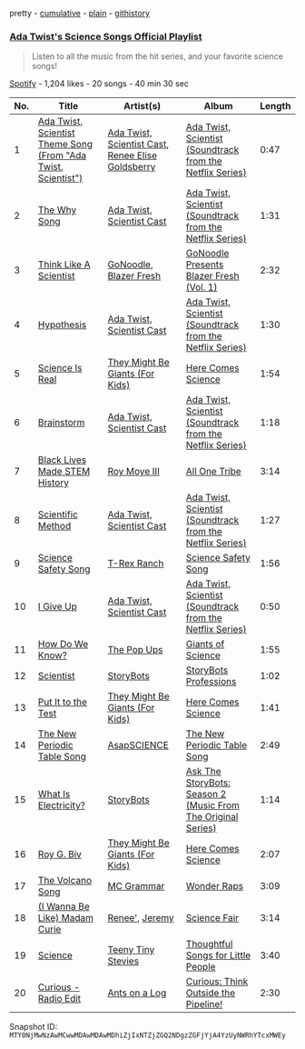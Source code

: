 pretty - [cumulative](/playlists/cumulative/37i9dQZF1DWX59EIlXKpKw.md) - [plain](/playlists/plain/37i9dQZF1DWX59EIlXKpKw) - [githistory](https://github.githistory.xyz/mackorone/spotify-playlist-archive/blob/main/playlists/plain/37i9dQZF1DWX59EIlXKpKw)

### [Ada Twist's Science Songs Official Playlist](https://open.spotify.com/playlist/37i9dQZF1DWX59EIlXKpKw)

> Listen to all the music from the hit series, and your favorite science songs!

[Spotify](https://open.spotify.com/user/spotify) - 1,204 likes - 20 songs - 40 min 30 sec

| No. | Title | Artist(s) | Album | Length |
|---|---|---|---|---|
| 1 | [Ada Twist, Scientist Theme Song \(From "Ada Twist, Scientist"\)](https://open.spotify.com/track/5fvMWOLISgdDbvm8EYuJMU) | [Ada Twist, Scientist Cast](https://open.spotify.com/artist/76oRycbLitZ9oew9UTIByK), [Renee Elise Goldsberry](https://open.spotify.com/artist/28VFQYsMlusDx4yaVxwu0D) | [Ada Twist, Scientist \(Soundtrack from the Netflix Series\)](https://open.spotify.com/album/22aQsYeeE3Bo2X2YOa2d1D) | 0:47 |
| 2 | [The Why Song](https://open.spotify.com/track/0PPhUn8wym6SElNCXhoHad) | [Ada Twist, Scientist Cast](https://open.spotify.com/artist/76oRycbLitZ9oew9UTIByK) | [Ada Twist, Scientist \(Soundtrack from the Netflix Series\)](https://open.spotify.com/album/22aQsYeeE3Bo2X2YOa2d1D) | 1:31 |
| 3 | [Think Like A Scientist](https://open.spotify.com/track/5bXtUGHULEeYhW2MIEN6iy) | [GoNoodle](https://open.spotify.com/artist/13QcQR3aMDTgC8jdNqSx4f), [Blazer Fresh](https://open.spotify.com/artist/4pgIT5fWtcmcMm0YqPDEV0) | [GoNoodle Presents Blazer Fresh \(Vol\. 1\)](https://open.spotify.com/album/3lCBVaBrl8PogWylUxVqSk) | 2:32 |
| 4 | [Hypothesis](https://open.spotify.com/track/51o2AxOpFq2jqLFUTtON90) | [Ada Twist, Scientist Cast](https://open.spotify.com/artist/76oRycbLitZ9oew9UTIByK) | [Ada Twist, Scientist \(Soundtrack from the Netflix Series\)](https://open.spotify.com/album/22aQsYeeE3Bo2X2YOa2d1D) | 1:30 |
| 5 | [Science Is Real](https://open.spotify.com/track/7xFXq8zWrmUsM4geMf4ieS) | [They Might Be Giants \(For Kids\)](https://open.spotify.com/artist/18ZrIxk5cW5C0MEeTeQx7O) | [Here Comes Science](https://open.spotify.com/album/0DiKDeuH9pBNY9mfiNSpAd) | 1:54 |
| 6 | [Brainstorm](https://open.spotify.com/track/0KI9LENUe0rDhTe9mWbPeQ) | [Ada Twist, Scientist Cast](https://open.spotify.com/artist/76oRycbLitZ9oew9UTIByK) | [Ada Twist, Scientist \(Soundtrack from the Netflix Series\)](https://open.spotify.com/album/22aQsYeeE3Bo2X2YOa2d1D) | 1:18 |
| 7 | [Black Lives Made STEM History](https://open.spotify.com/track/78MBph27OvsmvxCauXGZOx) | [Roy Moye III](https://open.spotify.com/artist/1FBZZD3fC7SuYBb8PsZWuf) | [All One Tribe](https://open.spotify.com/album/1EEVSonqRIjEB0DapNIRs8) | 3:14 |
| 8 | [Scientific Method](https://open.spotify.com/track/5SvRpPCx20jXnwIRhaqLtN) | [Ada Twist, Scientist Cast](https://open.spotify.com/artist/76oRycbLitZ9oew9UTIByK) | [Ada Twist, Scientist \(Soundtrack from the Netflix Series\)](https://open.spotify.com/album/22aQsYeeE3Bo2X2YOa2d1D) | 1:27 |
| 9 | [Science Safety Song](https://open.spotify.com/track/08zVXpxlOLeNAribgD0IU0) | [T\-Rex Ranch](https://open.spotify.com/artist/08lYqL6n1bP5jAHgYhtJHn) | [Science Safety Song](https://open.spotify.com/album/1kKsfxd9UKEUj59tYegN1t) | 1:56 |
| 10 | [I Give Up](https://open.spotify.com/track/4b0tUaeZ4mSt95nmuhgdFp) | [Ada Twist, Scientist Cast](https://open.spotify.com/artist/76oRycbLitZ9oew9UTIByK) | [Ada Twist, Scientist \(Soundtrack from the Netflix Series\)](https://open.spotify.com/album/22aQsYeeE3Bo2X2YOa2d1D) | 0:50 |
| 11 | [How Do We Know?](https://open.spotify.com/track/1g1IQy1dUQytk434js3Bxw) | [The Pop Ups](https://open.spotify.com/artist/3GkU6eKKcQk2cOtu14MDgw) | [Giants of Science](https://open.spotify.com/album/4ui5dHNvWSER4CI1gxYFEl) | 1:55 |
| 12 | [Scientist](https://open.spotify.com/track/7F5weLKqeL2l4Pq30EmDSy) | [StoryBots](https://open.spotify.com/artist/6N6lLMxDF4as6slJ878Rgg) | [StoryBots Professions](https://open.spotify.com/album/1LMhHcOYoUimpVAby72f5J) | 1:02 |
| 13 | [Put It to the Test](https://open.spotify.com/track/0ms5bzYdvWBnrayTs9RFcf) | [They Might Be Giants \(For Kids\)](https://open.spotify.com/artist/18ZrIxk5cW5C0MEeTeQx7O) | [Here Comes Science](https://open.spotify.com/album/0DiKDeuH9pBNY9mfiNSpAd) | 1:41 |
| 14 | [The New Periodic Table Song](https://open.spotify.com/track/2Cmth2GiA4UsABtEvYsCM1) | [AsapSCIENCE](https://open.spotify.com/artist/7E8gU2qkctwGqHBizPRH9A) | [The New Periodic Table Song](https://open.spotify.com/album/7hV9SjMjh5lSEDx34xz967) | 2:49 |
| 15 | [What Is Electricity?](https://open.spotify.com/track/4sCEgYgNLeyPmG5UUeEBuE) | [StoryBots](https://open.spotify.com/artist/6N6lLMxDF4as6slJ878Rgg) | [Ask The StoryBots: Season 2 \(Music From The Original Series\)](https://open.spotify.com/album/1gBVScuQu3oYi98AchR0WR) | 1:14 |
| 16 | [Roy G\. Biv](https://open.spotify.com/track/0UG9o1jtxAPt2aZXvWefBS) | [They Might Be Giants \(For Kids\)](https://open.spotify.com/artist/18ZrIxk5cW5C0MEeTeQx7O) | [Here Comes Science](https://open.spotify.com/album/0DiKDeuH9pBNY9mfiNSpAd) | 2:07 |
| 17 | [The Volcano Song](https://open.spotify.com/track/0LixLuFCySCWfXxRWH0Esj) | [MC Grammar](https://open.spotify.com/artist/5jP7y718a7xnKUylSWPANN) | [Wonder Raps](https://open.spotify.com/album/4iWMDhbFSAJ9OiJmko17mH) | 3:09 |
| 18 | [\(I Wanna Be Like\) Madam Curie](https://open.spotify.com/track/4zGJOsyK5JCMdifXek8fTJ) | [Renee'](https://open.spotify.com/artist/010Yy8BMF8WVfGA2do8sDm), [Jeremy](https://open.spotify.com/artist/0YzWhtJkKuzLGaXOJT0ZEx) | [Science Fair](https://open.spotify.com/album/3CdiI8bJnXG5wmneRwPRDo) | 3:14 |
| 19 | [Science](https://open.spotify.com/track/6y527slRv6wrd7eM7PjYaM) | [Teeny Tiny Stevies](https://open.spotify.com/artist/6hhqb0X8Jas5jt96Okhjov) | [Thoughtful Songs for Little People](https://open.spotify.com/album/7f8sw4jRMSFZoAykCkd7CA) | 3:40 |
| 20 | [Curious \- Radio Edit](https://open.spotify.com/track/5G0lNxYMUZFTIr1GL7EgQA) | [Ants on a Log](https://open.spotify.com/artist/6FhfWrn7f8y6OI8JZV2P3g) | [Curious: Think Outside the Pipeline!](https://open.spotify.com/album/0TgG27H7fFvAhb1RWvrAn6) | 2:30 |

Snapshot ID: `MTY0NjMwNzAwMCwwMDAwMDAwMDhiZjIxNTZjZGQ2NDgzZGFjYjA4YzUyNWRhYTcxMWEy`
